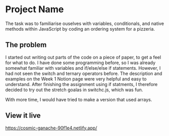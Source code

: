 # Project Name

The task was to familiarise ouselves with variables, conditionals, and native methods within JavaScript by coding an ordering system for a pizzeria.

## The problem

I started out writing out parts of the code on a piece of paper, to get a feel for what to do. I have done some programming before, so I was already somewhat familiar with variables and if/else/else if statements. However, I had not seen the switch and ternary operators before. The description and examples on the Week 1 Notion page were very helpful and easy to understand. After finishing the assignment using if statments, I therefore decided to try out the stretch goalas in switchc.js, which was fun. 

With more time, I would have tried to make a version that used arrays.

## View it live

https://cosmic-ganache-90f1e4.netlify.app/